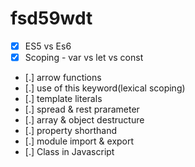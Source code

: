 # fsd59wdt

- [x] ES5 vs Es6
- [x] Scoping - var vs let vs const
- [.] arrow functions
- [.] use of this keyword(lexical scoping)
- [.] template literals
- [.] spread & rest prarameter
- [.] array & object destructure
- [.] property shorthand
- [.] module import & export
- [.] Class in Javascript
